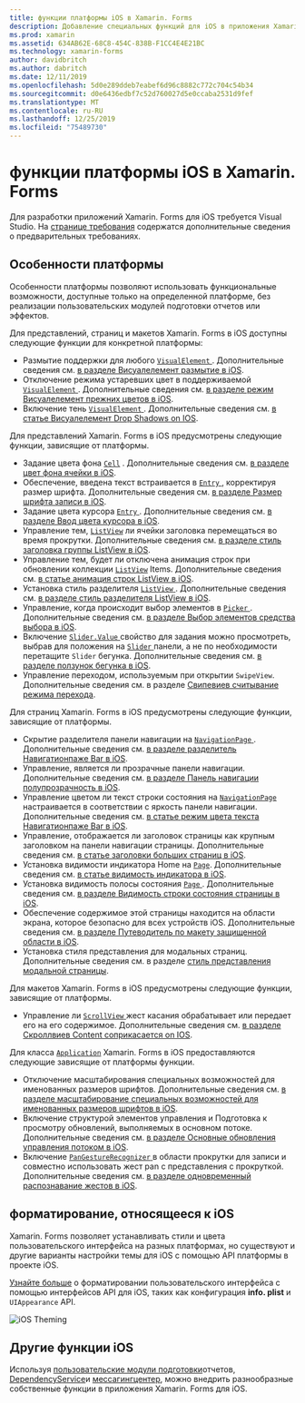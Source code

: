 ```yaml
---
title: функции платформы iOS в Xamarin. Forms
description: Добавление специальных функций для iOS в приложения Xamarin. Forms.
ms.prod: xamarin
ms.assetid: 634AB62E-68C8-454C-838B-F1CC4E4E21BC
ms.technology: xamarin-forms
author: davidbritch
ms.author: dabritch
ms.date: 12/11/2019
ms.openlocfilehash: 5d0e289ddeb7eabef6d96c8882c772c704c54b34
ms.sourcegitcommit: d0e6436edbf7c52d760027d5e0ccaba2531d9fef
ms.translationtype: MT
ms.contentlocale: ru-RU
ms.lasthandoff: 12/25/2019
ms.locfileid: "75489730"
---
```

# <a name="ios-platform-features-in-xamarinforms"></a>функции платформы iOS в Xamarin. Forms

Для разработки приложений Xamarin. Forms для iOS требуется Visual Studio. На [странице требования](~/get-started/requirements.md) содержатся дополнительные сведения о предварительных требованиях.

## <a name="platform-specifics"></a>Особенности платформы

Особенности платформы позволяют использовать функциональные возможности, доступные только на определенной платформе, без реализации пользовательских модулей подготовки отчетов или эффектов.

Для представлений, страниц и макетов Xamarin. Forms в iOS доступны следующие функции для конкретной платформы:

- Размытие поддержки для любого [ `VisualElement` ](xref:Xamarin.Forms.VisualElement). Дополнительные сведения см. [в разделе Висуалелемент размытие в iOS](visualelement-blur.md).
- Отключение режима устаревших цвет в поддерживаемой [ `VisualElement` ](xref:Xamarin.Forms.VisualElement). Дополнительные сведения см. [в разделе режим Висуалелемент прежних цветов в iOS](legacy-color-mode.md).
- Включение тень [ `VisualElement` ](xref:Xamarin.Forms.VisualElement). Дополнительные сведения см. [в статье Висуалелемент Drop Shadows on IOS](visualelement-drop-shadow.md).

Для представлений Xamarin. Forms в iOS предусмотрены следующие функции, зависящие от платформы.

- Задание цвета фона [`Cell`](xref:Xamarin.Forms.Cell) . Дополнительные сведения см. [в разделе цвет фона ячейки в iOS](cell-background-color.md).
- Обеспечение, введена текст встраивается в [ `Entry` ](xref:Xamarin.Forms.Entry) , корректируя размер шрифта. Дополнительные сведения см. [в разделе Размер шрифта записи в iOS](entry-font-size.md).
- Задание цвета курсора [ `Entry` ](xref:Xamarin.Forms.Entry). Дополнительные сведения см. [в разделе Ввод цвета курсора в iOS](entry-cursor-color.md).
- Управление тем, [`ListView`](xref:Xamarin.Forms.ListView) ли ячейки заголовка перемещаться во время прокрутки. Дополнительные сведения см. [в разделе стиль заголовка группы ListView в iOS](listview-group-header-style.md).
- Управление тем, будет ли отключена анимация строк при обновлении коллекции [`ListView`](xref:Xamarin.Forms.ListView) Items. Дополнительные сведения см. [в статье анимация строк ListView в iOS](listview-row-animations.md).
- Установка стиль разделителя [ `ListView` ](xref:Xamarin.Forms.ListView). Дополнительные сведения см. [в разделе стиль разделителя ListView в iOS](listview-separator-style.md).
- Управление, когда происходит выбор элементов в [ `Picker` ](xref:Xamarin.Forms.Picker). Дополнительные сведения см. [в разделе Выбор элементов средства выбора в iOS](picker-selection.md).
- Включение [ `Slider.Value` ](xref:Xamarin.Forms.Slider.Value) свойство для задания можно просмотреть, выбрав для положения на [ `Slider` ](xref:Xamarin.Forms.Slider) панели, а не по необходимости перетащите `Slider` бегунка. Дополнительные сведения см. [в разделе ползунок бегунка в iOS](slider-thumb.md).
- Управление переходом, используемым при открытии `SwipeView`. Дополнительные сведения см. в разделе [Свипевиев считывание режима перехода](swipeview-swipetransitionmode.md).

Для страниц Xamarin. Forms в iOS предусмотрены следующие функции, зависящие от платформы.

- Скрытие разделителя панели навигации на [ `NavigationPage` ](xref:Xamarin.Forms.NavigationPage). Дополнительные сведения см. [в разделе разделитель Навигатионпаже Bar в iOS](navigation-bar-separator.md).
- Управление, является ли прозрачные панели навигации. Дополнительные сведения см. [в разделе Панель навигации полупрозрачность в iOS](navigation-bar-translucent.md).
- Управление цветом ли текст строки состояния на [ `NavigationPage` ](xref:Xamarin.Forms.NavigationPage) настраивается в соответствии с яркость панели навигации. Дополнительные сведения см. [в статье режим цвета текста Навигатионпаже Bar в iOS](status-bar-text-color.md).
- Управление, отображается ли заголовок страницы как крупным заголовком на панели навигации страницы. Дополнительные сведения см. [в статье заголовки больших страниц в iOS](page-large-title.md).
- Установка видимости индикатора Home на [`Page`](xref:Xamarin.Forms.Page). Дополнительные сведения см. [в статье видимость индикатора в iOS](page-home-indicator.md).
- Установка видимость полосы состояния [ `Page` ](xref:Xamarin.Forms.Page). Дополнительные сведения см. [в разделе Видимость строки состояния страницы в iOS](page-status-bar-visibility.md).
- Обеспечение содержимое этой страницы находится на области экрана, которое безопасно для всех устройств iOS. Дополнительные сведения см. [в разделе Путеводитель по макету защищенной области в iOS](page-safe-area-layout.md).
- Установка стиля представления для модальных страниц. Дополнительные сведения см. в разделе [стиль представления модальной страницы](page-presentation-style.md).

Для макетов Xamarin. Forms в iOS предусмотрены следующие функции, зависящие от платформы.

- Управление ли [ `ScrollView` ](xref:Xamarin.Forms.ScrollView) жест касания обрабатывает или передает его на его содержимое. Дополнительные сведения см. [в разделе Скроллвиев Content соприкасается on IOS](scrollview-content-touches.md).

Для класса [`Application`](xref:Xamarin.Forms.Application) Xamarin. Forms в iOS предоставляются следующие зависящие от платформы функции.

- Отключение масштабирования специальных возможностей для именованных размеров шрифтов. Дополнительные сведения см. [в разделе масштабирование специальных возможностей для именованных размеров шрифтов в iOS](named-font-size-scaling.md).
- Включение структурой элементов управления и Подготовка к просмотру обновлений, выполняемых в основном потоке. Дополнительные сведения см. [в разделе Основные обновления управления потоком в iOS](main-thread-updates-ui.md).
- Включение [ `PanGestureRecognizer` ](xref:Xamarin.Forms.PanGestureRecognizer) в области прокрутки для записи и совместно использовать жест pan с представления с прокруткой. Дополнительные сведения см. [в разделе одновременный распознавание жестов в iOS](application-pan-gesture.md).

## <a name="ios-specific-formatting"></a>форматирование, относящееся к iOS

Xamarin. Forms позволяет устанавливать стили и цвета пользовательского интерфейса на разных платформах, но существуют и другие варианты настройки темы для iOS с помощью API платформы в проекте iOS.

[Узнайте больше](formatting.md) о форматировании пользовательского интерфейса с помощью интерфейсов API для iOS, таких как конфигурация **info. plist** и `UIAppearance` API.

![](images/status-white-sml.png "iOS Theming")

## <a name="other-ios-features"></a>Другие функции iOS

Используя [пользовательские модули подготовки](~/xamarin-forms/app-fundamentals/custom-renderer/index.md)отчетов, [DependencyService](~/xamarin-forms/app-fundamentals/dependency-service/index.md)и [мессагингцентер](~/xamarin-forms/app-fundamentals/messaging-center.md), можно внедрить разнообразные собственные функции в приложения Xamarin. Forms для iOS.
